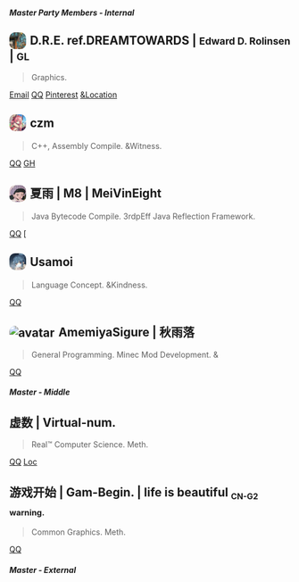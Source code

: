 


#### ***Master Party Members - Internal***



## ![avatar](figures/GL_avatar.png) D.R.E. ref.DREAMTOWARDS | <small>Edward D. Rolinsen</small> | <small>GL</small>
> Graphics. 
<!-- Computer Graphics. OpenGL CoreProfiles. -->

[Email]() [QQ](2736310270) [Pinterest]() [&Location](CN_ZhiangSheei_Nanchangi)



## ![avatar](figures/czm_avatar.png) czm
> C++, Assembly Compile. &Witness.

[QQ](2581528358) [GH](czm23333)



## ![avatar](figures/m8_avatar.png) 夏雨 | M8 | MeiVinEight
> Java Bytecode Compile. 3rdpEff Java Reflection Framework.

[QQ](3390038158) [



## ![avatar](figures/usamoi_avatar.png) Usamoi
> Language Concept. &Kindness.

[QQ](1059780247)



## ![avatar](figures/shiyun_avatar.png) AmemiyaSigure | 秋雨落
> General Programming. Minec Mod Development. &

[QQ](2080659695)



<!-- 
1. Persons is Invited.
2. Vote to Punish/Kickout Badman who Abuse others.
3. "Group-Owner" just a golem. not actually people. but still safety. -->


#### ***Master - Middle***

## 虚数 | Virtual-num.
> Real™ Computer Science. Meth.

[QQ](1135604160) [Loc](CN_HeNan_ZhuMaDian,Australia_Melbourne)

## 游戏开始 | Gam-Begin. | life is beautiful <sub><small>CN-G2 warning.</small></sub>
> Common Graphics. Meth.

[QQ](744890690)


#### ***Master - External***





<style>
    img[alt='avatar'] {
        width: 30px;
        border-radius: 10px;
        vertical-align: middle;
        margin-top: -3px;
        margin-right: 2px;
    }

</style>
<script>
    // Github MD Title Removal
    document.querySelector("h1").remove();
</script>
